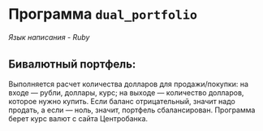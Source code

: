 # Программа `dual_portfolio`
###### Язык написания - Ruby

## Бивалютный портфель:
Выполняется расчет количества долларов для продажи/покупки:
на входе — рубли, доллары, курс;
на выходе — количество долларов, которое нужно купить.
Если баланс отрицательный, значит надо продать, а если — ноль,
значит, портфель сбалансирован.
Программа берет курс валют с сайта Центробанка. 


